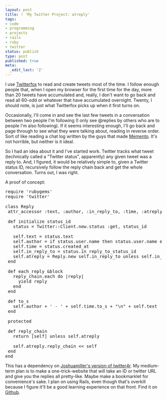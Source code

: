 ```yaml
---
layout: post
title: ! 'My Twitter Project: atreply'
tags:
- code
- programming
- projects
- rails
- ruby
- twitter
status: publish
type: post
published: true
meta:
  _edit_last: '2'
---
```

I use <a href="http://twitterfox.net/">Twitterfox</a> to read and create tweets most of the time. I follow enough people that, when I open my browser for the first time for the day, more than 20 tweets have accumulated and, really, I don't want to go back and read all 60-odd or whatever that have accumulated overnight. Twenty, I should note, is just what Twitterfox picks up when it first turns on.

Occasionally, I'll come in and see the last few tweets in a conversation between two people I'm following (I only see @replies by others who are to people I'm also following). If it seems interesting enough, I'll go back and page through to see what they were talking about, reading in reverse order. Sort of like reading a chat log written by the guys that made <a href="http://www.imdb.com/title/tt0209144/">Memento</a>. It's not horrible, but neither is it ideal.

So I had an idea about it and I've started work. Twitter tracks what tweet (technically called a "Twitter status", apparently) any given tweet was a reply to. And, I figured, it would be relatively simple to, given a Twitter status ID, recursively follow the reply chain back and get the whole conversation. Turns out, I was right.

A proof of concept:
<pre lang="ruby" line="1">require 'rubygems'
require 'twitter'

class Reply
 attr_accessor :text, :author, :in_reply_to, :time, :atreply

 def initialize status_id
   status = Twitter::Client.new.status :get, status_id

   self.text = status.text
   self.author = if status.user.name then status.user.name else status.user.screen_name end
   self.time = status.created_at
   self.in_reply_to = status.in_reply_to_status_id
   self.atreply = Reply.new self.in_reply_to unless self.in_reply_to.nil?
 end

 def each_reply &amp;block
   reply_chain.each do |reply|
     yield reply
   end
 end

 def to_s
   self.author + ' - ' + self.time.to_s + "\n" + self.text
 end

 protected

 def reply_chain
   return [self] unless self.atreply

   self.atreply.reply_chain &lt;&lt; self
 end
end</pre>
This has a dependency on <a href="http://github.com/joshuamiller/twitter4r/tree/master">Joshuamiller's version of twitter4r</a>. My medium-term plan is to make a one-trick-website that will take an ID or twitter URL and give you the replies all pretty-like. Maybe make a bookmarklet for convenience's sake. I plan on using Rails, even though that's overkill because I figure it'll be a good learning experience on that front. Find it on <a href="http://github.com/BenHamill/atreply/tree/master">Github</a>.
